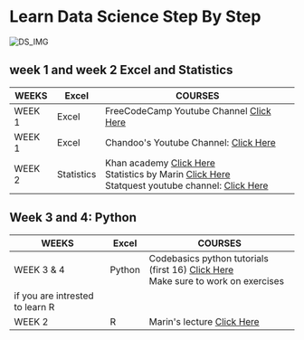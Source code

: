 # Learn Data Science Step By Step 
![DS_IMG](https://cdn.dribbble.com/users/257123/screenshots/6840549/big_data_4x.png?compress=1&resize=1600x1200)

## week 1 and week 2 Excel and Statistics

WEEKS | Excel | COURSES  
------------ | -------------  | -------------
WEEK 1 | Excel | FreeCodeCamp Youtube Channel  [Click Here](https://www.youtube.com/watch?v=Vl0H-qTclOg&t)
WEEK 1 | Excel | Chandoo's Youtube Channel:    [Click Here](https://www.youtube.com/channel/UC8uU_wruBMHeeRma49dtZKA)
WEEK 2 | Statistics | Khan academy             [Click Here](https://www.khanacademy.org/math/statistics-probability) <br/> Statistics by Marin      [Click Here](https://www.youtube.com/playlist?list=PLqzoL9-eJTNBZDG8jaNuhap1C9q6VHyVa) <br/> Statquest youtube channel: [Click Here](https://www.youtube.com/user/joshstarmer)

## Week 3 and 4: Python

WEEKS | Excel | COURSES  
------------ | -------------  | -------------
WEEK 3 & 4 | Python | Codebasics python tutorials (first 16)  [Click Here](https://www.youtube.com/playlist?list=PLeo1K3hjS3uv5U-Lmlnucd7gqF-3ehIh0) <br/> Make sure to work on exercises
if you are intrested to learn R|
WEEK 2 | R  | Marin's lecture            [Click Here](https://www.youtube.com/playlist?list=PLqzoL9-eJTNBlVXxWvJkq0dtVut2sICUW)
